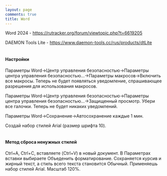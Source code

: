 ```yaml
---
layout: page
comments: true
title: Word
---
```


Word 2024 - <https://rutracker.org/forum/viewtopic.php?t=6619205>

DAEMON Tools Lite - <https://www.daemon-tools.cc/rus/products/dtLite>
<br><br>

#### Настройки

Параметры Word->Центр управления безопасностью->Параметры центра управления безопасностью...->Параметры макросов->Включить все макросы. Теперь не будет появляться уведомление, спрашивающее разрешения для использования макросов.

Параметры Word->Центр управления безопасностью->Параметры центра управления безопасностью...->Защищенный просмотр. Убери все галочки. Теперь не будет никаких уведомлений.

Параметры Word->Сохранение->Автосохранение каждые 1 мин.

Создай набор стилей Arial (размер шрифта 10).
<br><br>

#### Метод сброса ненужных стилей

Ctrl+A, Ctrl+C, вставляете (Ctrl+V) в новый документ. В Параметрах вставки выбираете Объеденить форматирование. Сохраняется курсив и жирный текст, а стиль всего текста становится Обычный. Применяешь набор стилей Arial. Масштаб 120%.